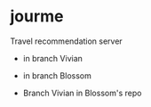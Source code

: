 # jourme
Travel recommendation server

* in branch Vivian
* in branch Blossom





* Branch Vivian in Blossom's repo
